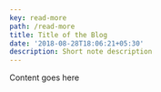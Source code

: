 ```yaml
---
key: read-more
path: /read-more
title: Title of the Blog
date: '2018-08-28T18:06:21+05:30'
description: Short note description
---
```

Content goes here
